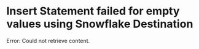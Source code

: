 # Insert Statement failed for empty values using Snowflake Destination

Error: Could not retrieve content.